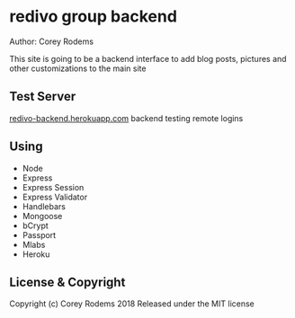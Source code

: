 # redivo group backend
Author: Corey Rodems

This site is going to be a backend interface to add blog posts, pictures and other customizations to the main site

## Test Server

[redivo-backend.herokuapp.com](https://redivo-backend.herokuapp.com/ 'redivo-backend.herokuapp.com/')
backend testing remote logins
## Using
- Node
- Express
- Express Session
- Express Validator
- Handlebars
- Mongoose
- bCrypt
- Passport
- Mlabs
- Heroku


## License & Copyright
Copyright (c) Corey Rodems 2018
Released under the MIT license
